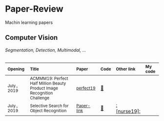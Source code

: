 # Paper-Review
 Machin learning papers
 
 ## Computer Vision
###### Segmentation, Detection, Multimodal, ...
| <sub>Opening</sub> | <sub>Title</sub> | <sub>Paper</sub> | <sub>Code</sub> | <sub>Other link</sub> |<sub>My code</sub> |
| :--- | :--- | :--- | :--- | :--- | :--- | 
| <sub>July., 2019</sub>  | <sub>ACMMM19: Perfect Half Million Beauty Product Image Recognition Challenge</sub> | <sub>[perfect19](https://challenge2019.perfectcorp.com/)</sub> | <a href="https://hub.docker.com/u/aimeetsbeauty">:scroll:</a> | <a href=""></a> |<a href=""></a> |
| <sub>July., 2019</sub>  | <sub> Selective Search for Object Recognition </sub> | <sub>[Paper-link](https://ivi.fnwi.uva.nl/isis/publications/bibtexbrowser.php?key=UijlingsIJCV2013&bib=all.bib)</sub> | <a href="https://github.com/belltailjp/selective_search_py">:scroll:</a> | <a href="http://cs.brown.edu/people/pfelzens/papers/seg-ijcv.pdf">:[nurse19]:</a> |<a href=""></a> |

